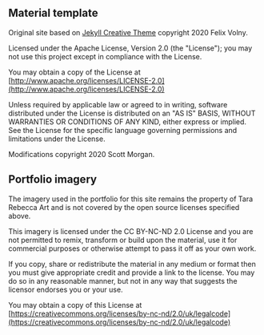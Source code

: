 ## Material template

Original site based on [Jekyll Creative Theme](https://github.com/volny/creative-theme-jekyll) copyright 2020 Felix Volny.

Licensed under the Apache License, Version 2.0 (the "License"); you may not use this project except in compliance with the License. 

You may obtain a copy of the License at [http://www.apache.org/licenses/LICENSE-2.0](http://www.apache.org/licenses/LICENSE-2.0)

Unless required by applicable law or agreed to in writing, software distributed under the License is distributed on an "AS IS" BASIS, WITHOUT WARRANTIES OR CONDITIONS OF ANY KIND, either express or implied. See the License for the specific language governing permissions and limitations under the License.

Modifications copyright 2020 Scott Morgan.

## Portfolio imagery 

The imagery used in the portfolio for this site remains the property of Tara Rebecca Art and is not covered by the open source licenses specified above.

This imagery is licensed under the CC BY-NC-ND 2.0 License and you are not permitted to remix, transform or build upon the material, use it for commercial purposes or otherwise attempt to pass it off as your own work. 

If you copy, share or redistribute the material in any medium or format then you must give appropriate credit and provide a link to the license. You may do so in any reasonable manner, but not in any way that suggests the licensor endorses you or your use.

You may obtain a copy of this License at [https://creativecommons.org/licenses/by-nc-nd/2.0/uk/legalcode](https://creativecommons.org/licenses/by-nc-nd/2.0/uk/legalcode)
